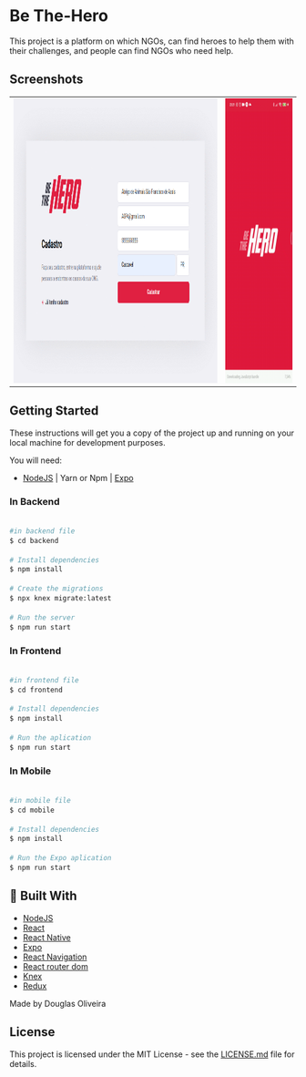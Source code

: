 <h1> Be The-Hero </h1>

This project is a platform on which NGOs, can find heroes to help them with their challenges, and people can find NGOs who need help.

## Screenshots
<table>
  <tr>
    <td>
      <img height="500" width=700 src="/screenshot/frontend.gif">
    </td>
    <td>
      <img height="500" src="/screenshot/mobile.gif">
    </td>
  </tr>
</table>

## Getting Started

These instructions will get you a copy of the project up and running on your local machine for development purposes.

You will need:

- [NodeJS](https://nodejs.org/en/) | Yarn or Npm | [Expo](https://expo.io/learn) 

### In Backend
```bash

#in backend file
$ cd backend

# Install dependencies
$ npm install

# Create the migrations
$ npx knex migrate:latest

# Run the server
$ npm run start

```
### In Frontend
```bash

#in frontend file 
$ cd frontend

# Install dependencies
$ npm install

# Run the aplication
$ npm run start

```
### In Mobile
```bash

#in mobile file 
$ cd mobile

# Install dependencies
$ npm install

# Run the Expo aplication
$ npm run start

```

## :rocket: Built With
- [NodeJS](https://nodejs.org/en/)
- [React](https://en.reactjs.org/)
- [React Native](https://facebook.github.io/react-native/)
- [Expo](https://expo.io/learn)
- [React Navigation](https://reactnavigation.org/)
- [React router dom](https://github.com/ReactTraining/react-router/tree/master/packages/react-router-dom)
- [Knex](http://knexjs.org/)
- [Redux](https://redux.js.org/)

Made by Douglas Oliveira

## License

This project is licensed under the MIT License - see the <a href="" target="_blank">LICENSE.md</a> file for details.
